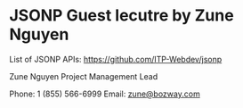 JSONP Guest lecutre by Zune Nguyen
=================


List of JSONP APIs:
https://github.com/ITP-Webdev/jsonp

Zune Nguyen
Project Management Lead

Phone: 1 (855) 566-6999
Email: zune@bozway.com
